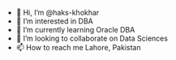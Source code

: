 - 👋 Hi, I’m @haks-khokhar
- 👀 I’m interested in DBA
- 🌱 I’m currently learning Oracle DBA
- 💞️ I’m looking to collaborate on Data Sciences
- 📫 How to reach me Lahore, Pakistan

<!---
haks-khokhar/haks-khokhar is a ✨ special ✨ repository because its `README.md` (this file) appears on your GitHub profile.
You can click the Preview link to take a look at your changes.
--->
